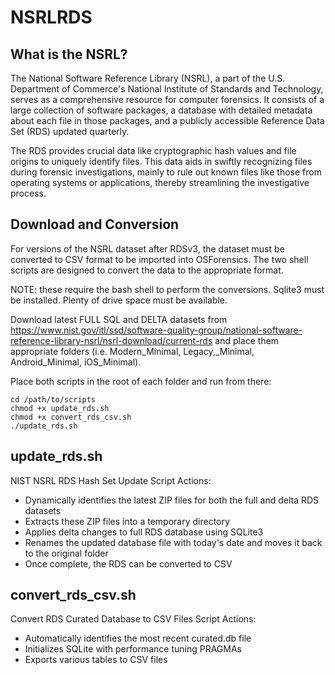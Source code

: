 # NSRLRDS

## What is the NSRL?
The National Software Reference Library (NSRL), a part of the U.S. Department of Commerce's National Institute of Standards and Technology, serves as a comprehensive resource for computer forensics. It consists of a large collection of software packages, a database with detailed metadata about each file in those packages, and a publicly accessible Reference Data Set (RDS) updated quarterly. 

The RDS provides crucial data like cryptographic hash values and file origins to uniquely identify files. This data aids in swiftly recognizing files during forensic investigations, mainly to rule out known files like those from operating systems or applications, thereby streamlining the investigative process.

## Download and Conversion 
For versions of the NSRL dataset after RDSv3, the dataset must be converted to CSV format to be imported into OSForensics. The two shell scripts are designed to convert the data to the appropriate format. 

NOTE: these require the bash shell to perform the conversions.  Sqlite3 must be installed.  Plenty of drive space must be available. 

Download latest FULL SQL and DELTA datasets from https://www.nist.gov/itl/ssd/software-quality-group/national-software-reference-library-nsrl/nsrl-download/current-rds and place them appropriate folders (i.e. Modern_Minimal, Legacy,_Minimal, Android_Minimal, iOS_Minimal).

Place both scripts in the root of each folder and run from there: 

```
cd /path/to/scripts
chmod +x update_rds.sh
chmod +x convert_rds_csv.sh
./update_rds.sh
```

## update_rds.sh
NIST NSRL RDS Hash Set Update
Script Actions:
- Dynamically identifies the latest ZIP files for both the full and delta RDS datasets
- Extracts these ZIP files into a temporary directory
- Applies delta changes to full RDS database using SQLite3
- Renames the updated database file with today's date and moves it back to the original folder
- Once complete, the RDS can be converted to CSV

## convert_rds_csv.sh
Convert RDS Curated Database to CSV Files
Script Actions:
- Automatically identifies the most recent curated.db file
- Initializes SQLite with performance tuning PRAGMAs
- Exports various tables to CSV files



